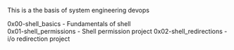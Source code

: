 This is a the basis of system engineering devops

0x00-shell_basics - Fundamentals of shell  
0x01-shell_permissions - Shell permission project
0x02-shell_redirections - i/o redirection project
